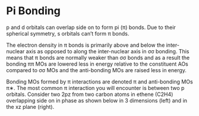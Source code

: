 # Pi Bonding

p and d orbitals can overlap side on to form pi (π) bonds. Due to their spherical symmetry, s orbitals can’t form π bonds. 

The electron density in π bonds is primarily above and below the inter-nuclear axis as opposed to along the inter-nuclear axis in σσ bonding. This means that π bonds are normally weaker than σσ bonds and as a result the bonding ππ MOs are lowered less in energy relative to the constituent AOs compared to σσ MOs and the anti-bonding MOs are raised less in energy. 

Bonding MOs formed by π interactions are denoted π and anti-bonding MOs π∗.
The most common π interaction you will encounter is between two p orbitals. Consider two 2pz from two carbon atoms in ethene (C2H4) overlapping side on in phase as shown below in 3 dimensions (left) and in the xz plane (right).

